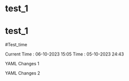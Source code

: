 # test_1
# test_1
#Test_time


Current Time : 06-10-2023 15:05
Time : 05-10-2023 24:43 



YAML Changes 1

YAML Changes 2